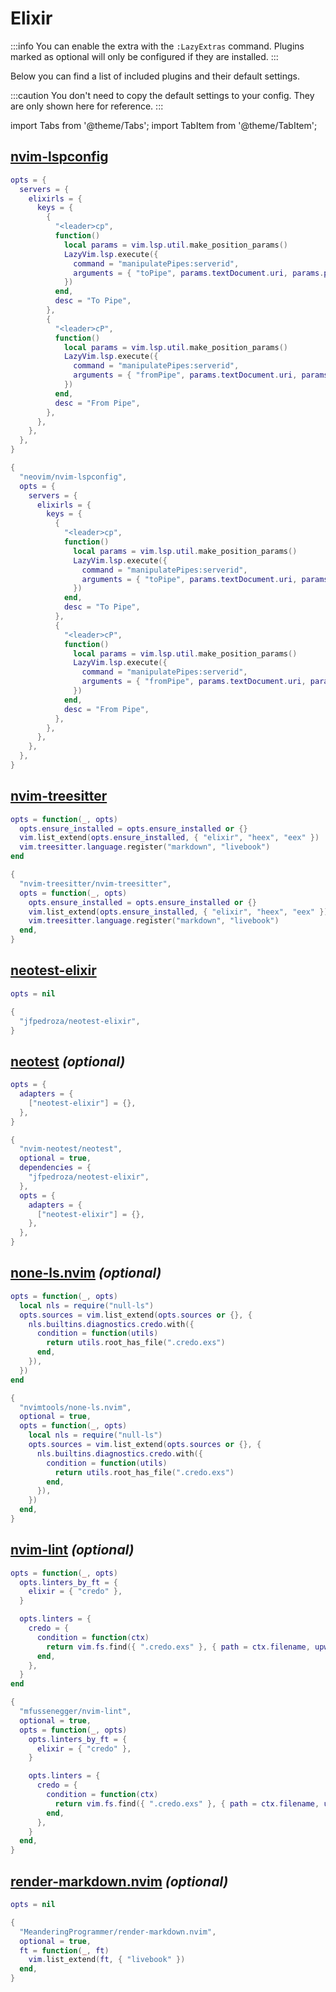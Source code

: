 # Elixir

<!-- plugins:start -->

:::info
You can enable the extra with the `:LazyExtras` command.
Plugins marked as optional will only be configured if they are installed.
:::

Below you can find a list of included plugins and their default settings.

:::caution
You don't need to copy the default settings to your config.
They are only shown here for reference.
:::

import Tabs from '@theme/Tabs';
import TabItem from '@theme/TabItem';

## [nvim-lspconfig](https://github.com/neovim/nvim-lspconfig)

<Tabs>

<TabItem value="opts" label="Options">

```lua
opts = {
  servers = {
    elixirls = {
      keys = {
        {
          "<leader>cp",
          function()
            local params = vim.lsp.util.make_position_params()
            LazyVim.lsp.execute({
              command = "manipulatePipes:serverid",
              arguments = { "toPipe", params.textDocument.uri, params.position.line, params.position.character },
            })
          end,
          desc = "To Pipe",
        },
        {
          "<leader>cP",
          function()
            local params = vim.lsp.util.make_position_params()
            LazyVim.lsp.execute({
              command = "manipulatePipes:serverid",
              arguments = { "fromPipe", params.textDocument.uri, params.position.line, params.position.character },
            })
          end,
          desc = "From Pipe",
        },
      },
    },
  },
}
```

</TabItem>


<TabItem value="code" label="Full Spec">

```lua
{
  "neovim/nvim-lspconfig",
  opts = {
    servers = {
      elixirls = {
        keys = {
          {
            "<leader>cp",
            function()
              local params = vim.lsp.util.make_position_params()
              LazyVim.lsp.execute({
                command = "manipulatePipes:serverid",
                arguments = { "toPipe", params.textDocument.uri, params.position.line, params.position.character },
              })
            end,
            desc = "To Pipe",
          },
          {
            "<leader>cP",
            function()
              local params = vim.lsp.util.make_position_params()
              LazyVim.lsp.execute({
                command = "manipulatePipes:serverid",
                arguments = { "fromPipe", params.textDocument.uri, params.position.line, params.position.character },
              })
            end,
            desc = "From Pipe",
          },
        },
      },
    },
  },
}
```

</TabItem>

</Tabs>

## [nvim-treesitter](https://github.com/nvim-treesitter/nvim-treesitter)

<Tabs>

<TabItem value="opts" label="Options">

```lua
opts = function(_, opts)
  opts.ensure_installed = opts.ensure_installed or {}
  vim.list_extend(opts.ensure_installed, { "elixir", "heex", "eex" })
  vim.treesitter.language.register("markdown", "livebook")
end
```

</TabItem>


<TabItem value="code" label="Full Spec">

```lua
{
  "nvim-treesitter/nvim-treesitter",
  opts = function(_, opts)
    opts.ensure_installed = opts.ensure_installed or {}
    vim.list_extend(opts.ensure_installed, { "elixir", "heex", "eex" })
    vim.treesitter.language.register("markdown", "livebook")
  end,
}
```

</TabItem>

</Tabs>

## [neotest-elixir](https://github.com/jfpedroza/neotest-elixir)

<Tabs>

<TabItem value="opts" label="Options">

```lua
opts = nil
```

</TabItem>


<TabItem value="code" label="Full Spec">

```lua
{
  "jfpedroza/neotest-elixir",
}
```

</TabItem>

</Tabs>

## [neotest](https://github.com/nvim-neotest/neotest) _(optional)_

<Tabs>

<TabItem value="opts" label="Options">

```lua
opts = {
  adapters = {
    ["neotest-elixir"] = {},
  },
}
```

</TabItem>


<TabItem value="code" label="Full Spec">

```lua
{
  "nvim-neotest/neotest",
  optional = true,
  dependencies = {
    "jfpedroza/neotest-elixir",
  },
  opts = {
    adapters = {
      ["neotest-elixir"] = {},
    },
  },
}
```

</TabItem>

</Tabs>

## [none-ls.nvim](https://github.com/nvimtools/none-ls.nvim) _(optional)_

<Tabs>

<TabItem value="opts" label="Options">

```lua
opts = function(_, opts)
  local nls = require("null-ls")
  opts.sources = vim.list_extend(opts.sources or {}, {
    nls.builtins.diagnostics.credo.with({
      condition = function(utils)
        return utils.root_has_file(".credo.exs")
      end,
    }),
  })
end
```

</TabItem>


<TabItem value="code" label="Full Spec">

```lua
{
  "nvimtools/none-ls.nvim",
  optional = true,
  opts = function(_, opts)
    local nls = require("null-ls")
    opts.sources = vim.list_extend(opts.sources or {}, {
      nls.builtins.diagnostics.credo.with({
        condition = function(utils)
          return utils.root_has_file(".credo.exs")
        end,
      }),
    })
  end,
}
```

</TabItem>

</Tabs>

## [nvim-lint](https://github.com/mfussenegger/nvim-lint) _(optional)_

<Tabs>

<TabItem value="opts" label="Options">

```lua
opts = function(_, opts)
  opts.linters_by_ft = {
    elixir = { "credo" },
  }

  opts.linters = {
    credo = {
      condition = function(ctx)
        return vim.fs.find({ ".credo.exs" }, { path = ctx.filename, upward = true })[1]
      end,
    },
  }
end
```

</TabItem>


<TabItem value="code" label="Full Spec">

```lua
{
  "mfussenegger/nvim-lint",
  optional = true,
  opts = function(_, opts)
    opts.linters_by_ft = {
      elixir = { "credo" },
    }

    opts.linters = {
      credo = {
        condition = function(ctx)
          return vim.fs.find({ ".credo.exs" }, { path = ctx.filename, upward = true })[1]
        end,
      },
    }
  end,
}
```

</TabItem>

</Tabs>

## [render-markdown.nvim](https://github.com/MeanderingProgrammer/render-markdown.nvim) _(optional)_

<Tabs>

<TabItem value="opts" label="Options">

```lua
opts = nil
```

</TabItem>


<TabItem value="code" label="Full Spec">

```lua
{
  "MeanderingProgrammer/render-markdown.nvim",
  optional = true,
  ft = function(_, ft)
    vim.list_extend(ft, { "livebook" })
  end,
}
```

</TabItem>

</Tabs>

<!-- plugins:end -->
